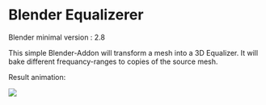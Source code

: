 Blender Equalizerer
===================
Blender minimal version : 2.8

This simple Blender-Addon will transform a mesh into a 3D Equalizer. It will bake different frequancy-ranges to copies of the source mesh.

Result animation:

![](https://github.com/juergenfurrer/blender-addon-equalizerer/wiki/images/09.gif)
